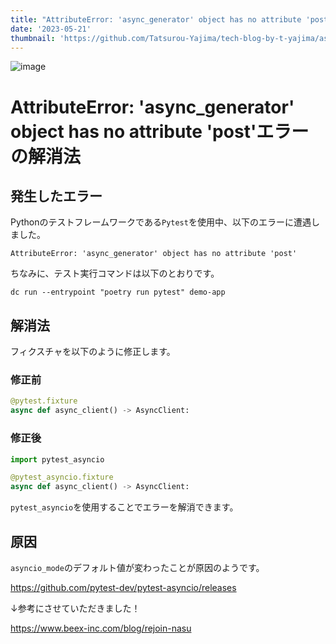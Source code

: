 ```yaml
---
title: "AttributeError: 'async_generator' object has no attribute 'post'エラーの解消法"
date: '2023-05-21'
thumbnail: 'https://github.com/Tatsurou-Yajima/tech-blog-by-t-yajima/assets/44424270/725fed8e-14a8-48d5-95c0-db37c73d858b'
---
```


![image](https://github.com/Tatsurou-Yajima/tech-blog-by-t-yajima/assets/44424270/725fed8e-14a8-48d5-95c0-db37c73d858b)

# AttributeError: 'async_generator' object has no attribute 'post'エラーの解消法

## 発生したエラー

Pythonのテストフレームワークである`Pytest`を使用中、以下のエラーに遭遇しました。

```log:ターミナル
AttributeError: 'async_generator' object has no attribute 'post'
```

ちなみに、テスト実行コマンドは以下のとおりです。

```docker:テスト実行コマンド
dc run --entrypoint "poetry run pytest" demo-app
```

## 解消法

フィクスチャを以下のように修正します。

### 修正前

```python
@pytest.fixture
async def async_client() -> AsyncClient:
```

### 修正後

```python
import pytest_asyncio

@pytest_asyncio.fixture
async def async_client() -> AsyncClient:
```

`pytest_asyncio`を使用することでエラーを解消できます。

## 原因

`asyncio_mode`のデフォルト値が変わったことが原因のようです。

https://github.com/pytest-dev/pytest-asyncio/releases

↓参考にさせていただきました！

https://www.beex-inc.com/blog/rejoin-nasu

